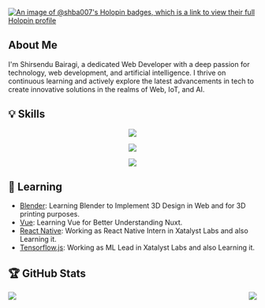 <!-- TODO: Banner Image -->
[![An image of @shba007's Holopin badges, which is a link to view their full Holopin profile](https://holopin.me/shba007)](https://holopin.io/@shba007)

## About Me
I'm Shirsendu Bairagi, a dedicated Web Developer with a deep passion for technology, web development, and artificial intelligence. I thrive on continuous learning and actively explore the latest advancements in tech to create innovative solutions in the realms of Web, IoT, and AI.

<!-- Replace Skiis with Icons -->
## 💡 Skills
<p align="center">
    <img src="https://skillicons.dev/icons?i=html,css,js,ts," />
</p>
<p align="center">
    <img src="https://skillicons.dev/icons?i=tailwind,vite,vue,vitest,pinia,nuxt" />
</p>
<p align="center">
    <img src="https://skillicons.dev/icons?i=git,github,vscode,figma,notion" />
</p>

## 🌱 Learning
- [Blender](https://www.blender.org): Learning Blender to Implement 3D Design in Web and for 3D printing purposes.
- [Vue](https://github.com/vuejs/core): Learning Vue for Better Understanding Nuxt.
- [React Native](https://github.com/facebook/react-native): Working as React Native Intern in Xatalyst Labs and also Learning it.
- [Tensorflow.js](https://github.com/tensorflow/tfjs): Working as ML Lead in Xatalyst Labs and also Learning it.


## 🏆 GitHub Stats
<div align="center" style="display: flex; gap: 4rem; justify-content: space-between; align-items: center;">
<picture>
  <source
    srcset="https://streak-stats.demolab.com?user=shba007&mode=daily&theme=dark"
    media="(prefers-color-scheme: dark)"
  />
  <source
    srcset="https://streak-stats.demolab.com?user=shba007&mode=daily"
    media="(prefers-color-scheme: light), (prefers-color-scheme: no-preference)"
  />
  <img src="https://streak-stats.demolab.com?user=shba007&mode=daily" />
</picture>
<picture>
  <source
    srcset="https://github-readme-stats.vercel.app/api?username=shba007&show_icons=true&theme=dark"
    media="(prefers-color-scheme: dark)"
  />
  <source
    srcset="https://github-readme-stats.vercel.app/api?username=shba007&show_icons=true"
    media="(prefers-color-scheme: light), (prefers-color-scheme: no-preference)"
  />
  <img src="https://github-readme-stats.vercel.app/api?username=shba007&show_icons=true" />
</picture>
<!-- <picture>
  <source
    srcset="https://github-readme-stats.vercel.app/api/top-langs?username=shba007&layout=compact&theme=dark"
    media="(prefers-color-scheme: dark)"
  />
  <source
    srcset="https://github-readme-stats.vercel.app/api/top-langs?username=shba007&layout=compact"
    media="(prefers-color-scheme: light), (prefers-color-scheme: no-preference)"
  />
  <img src="https://github-readme-stats.vercel.app/api/top-langs?username=shba007&layout=compact" />
</picture> -->
</div>

<!---
shba007/shba007 is a ✨ special ✨ repository because its `README.md` (this file) appears on your GitHub profile.
You can click the Preview link to take a look at your changes.
--->
